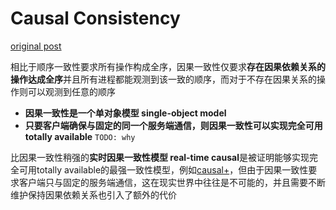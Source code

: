 # Causal Consistency

[original post](https://jepsen.io/consistency/models/causal)

相比于顺序一致性要求所有操作构成全序，因果一致性仅要求**存在因果依赖关系的操作达成全序**并且所有进程都能观测到该一致的顺序，而对于不存在因果关系的操作则可以观测到任意的顺序

- **因果一致性是一个单对象模型 single-object model**
- **只要客户端确保与固定的同一个服务端通信，则因果一致性可以实现完全可用 totally available**
  `TODO: why`

比因果一致性稍强的**实时因果一致性模型 real-time causal**是被证明能够实现完全可用totally available的最强一致性模型，例如[causal+](https://github.com/JasonYuchen/notes/tree/master/mit6.824#lecture-17---causal-consistency-cops)，但由于因果一致性要求客户端只与固定的服务端通信，这在现实世界中往往是不可能的，并且需要不断维护保持因果依赖关系也引入了额外的代价
